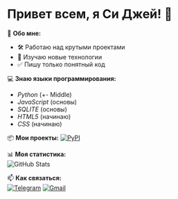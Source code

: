 # Привет всем, я Си Джей! 👋  

🚀 **Обо мне:**  
- 🛠 Работаю над крутыми проектами  
- 🔦 Изучаю новые технологии  
- ✅ Пишу только понятный код

💻 **Знаю языки программирования:**
- _Python_ (+- Middle) 
- _JavaScript_ (основы)
- _SQLITE_ (основы) 
- _HTML5_ (начинаю)
- _CSS_ (начинаю) 

📦 **Мои проекты:**
[![PyPI](https://img.shields.io/badge/-PyPI-3775A9?style=flat&logo=PyPI&logoColor=white)](https://pypi.org/user/sijeydev/)

📊 **Моя статистика:**  
![GitHub Stats](https://github-readme-stats.vercel.app/api?username=sijeydev&show_icons=true&theme=radical)  

📫 **Как связаться:**  
[![Telegram](https://img.shields.io/badge/-Telegram-0088cc?style=flat&logo=Telegram&logoColor=white)](https://t.me/sijeydev) [![Gmail](https://img.shields.io/badge/-Gmail-D14836?style=flat&logo=Gmail&logoColor=white)](mailto:sijeydev@gmail.com)
